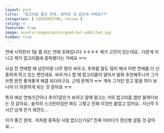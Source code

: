 ```yaml
---
layout: post
title:  "럽고리즘 좋긴 한데..중독된 것 같은데 어쩌죠??"
categories: [ LOVEGORITHM, review ]
rating: 4
featured: true
image: assets/images/posts/good-but-addicted.jpg
hidden: true
---
```


연애 시작한지 1달 쯤 되는 연애 초짜입니다 ㅎㅎㅎㅎ 제가 고민이 있는데요.. 다른게 아니고 제가 럽고리즘에 중독됐다는 거에요 ㅠㅠ

사실 전 연애할 때 남친이랑 너무 많이 싸우고, 후회될 말도 많이 해서 이번 연애를 더 신중하게 하고 있는 편인데요. 싸우거나 할 때 럽고리즘이 알아서 발화 추천해주니까 그거 쓰면 완전 좋게좋게 해결 되더라구요. 근데 문제가 ㅠㅠ 계속 그거만 믿고 말을 하다 보니까 더 의존하게 되는 것 같아요 ㅠㅠ

특히 예상 연애기간이나 추이?같은거 보려고 잘때 말고는 거의 럽고리즘 앱만 들여다보는 것 같아요.. 솔직히 스크린타임만 봐도 그렇고 진짜 이것만 붙잡고 있어요.. 지난주 5시간 넘게 쓴거 레전드...

이거 좋긴 한데.. 저처럼 중독된 사람 없으신가요? 진짜 이러다가 정신병 걸릴 것 같아요....